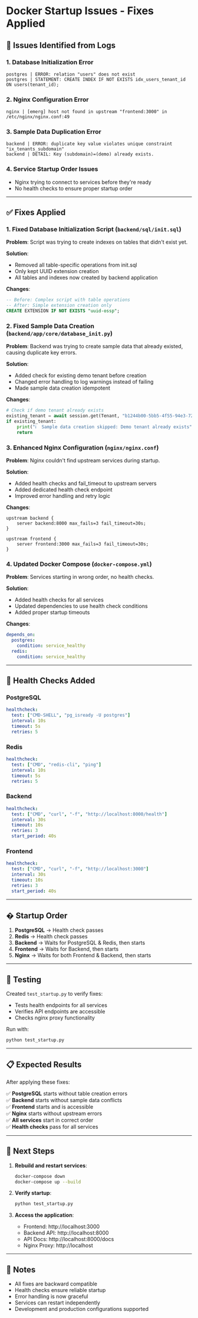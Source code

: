 # Docker Startup Issues - Fixes Applied

## 🚨 **Issues Identified from Logs**

### 1. **Database Initialization Error**
```
postgres | ERROR: relation "users" does not exist
postgres | STATEMENT: CREATE INDEX IF NOT EXISTS idx_users_tenant_id ON users(tenant_id);
```

### 2. **Nginx Configuration Error**
```
nginx | [emerg] host not found in upstream "frontend:3000" in /etc/nginx/nginx.conf:49
```

### 3. **Sample Data Duplication Error**
```
backend | ERROR: duplicate key value violates unique constraint "ix_tenants_subdomain"
backend | DETAIL: Key (subdomain)=(demo) already exists.
```

### 4. **Service Startup Order Issues**
- Nginx trying to connect to services before they're ready
- No health checks to ensure proper startup order

---

## ✅ **Fixes Applied**

### 1. **Fixed Database Initialization Script** (`backend/sql/init.sql`)
**Problem**: Script was trying to create indexes on tables that didn't exist yet.

**Solution**: 
- Removed all table-specific operations from init.sql
- Only kept UUID extension creation
- All tables and indexes now created by backend application

**Changes**:
```sql
-- Before: Complex script with table operations
-- After: Simple extension creation only
CREATE EXTENSION IF NOT EXISTS "uuid-ossp";
```

### 2. **Fixed Sample Data Creation** (`backend/app/core/database_init.py`)
**Problem**: Backend was trying to create sample data that already existed, causing duplicate key errors.

**Solution**:
- Added check for existing demo tenant before creation
- Changed error handling to log warnings instead of failing
- Made sample data creation idempotent

**Changes**:
```python
# Check if demo tenant already exists
existing_tenant = await session.get(Tenant, "b1244b00-5bb5-4f55-94e3-720d683ae82c")
if existing_tenant:
    print("ℹ️  Sample data creation skipped: Demo tenant already exists")
    return
```

### 3. **Enhanced Nginx Configuration** (`nginx/nginx.conf`)
**Problem**: Nginx couldn't find upstream services during startup.

**Solution**:
- Added health checks and fail_timeout to upstream servers
- Added dedicated health check endpoint
- Improved error handling and retry logic

**Changes**:
```nginx
upstream backend {
    server backend:8000 max_fails=3 fail_timeout=30s;
}

upstream frontend {
    server frontend:3000 max_fails=3 fail_timeout=30s;
}
```

### 4. **Updated Docker Compose** (`docker-compose.yml`)
**Problem**: Services starting in wrong order, no health checks.

**Solution**:
- Added health checks for all services
- Updated dependencies to use health check conditions
- Added proper startup timeouts

**Changes**:
```yaml
depends_on:
  postgres:
    condition: service_healthy
  redis:
    condition: service_healthy
```

---

## 🔧 **Health Checks Added**

### PostgreSQL
```yaml
healthcheck:
  test: ["CMD-SHELL", "pg_isready -U postgres"]
  interval: 10s
  timeout: 5s
  retries: 5
```

### Redis
```yaml
healthcheck:
  test: ["CMD", "redis-cli", "ping"]
  interval: 10s
  timeout: 5s
  retries: 5
```

### Backend
```yaml
healthcheck:
  test: ["CMD", "curl", "-f", "http://localhost:8000/health"]
  interval: 30s
  timeout: 10s
  retries: 3
  start_period: 40s
```

### Frontend
```yaml
healthcheck:
  test: ["CMD", "curl", "-f", "http://localhost:3000"]
  interval: 30s
  timeout: 10s
  retries: 3
  start_period: 40s
```

---

## � **Startup Order**

1. **PostgreSQL** → Health check passes
2. **Redis** → Health check passes  
3. **Backend** → Waits for PostgreSQL & Redis, then starts
4. **Frontend** → Waits for Backend, then starts
5. **Nginx** → Waits for both Frontend & Backend, then starts

---

## 🧪 **Testing**

Created `test_startup.py` to verify fixes:
- Tests health endpoints for all services
- Verifies API endpoints are accessible
- Checks nginx proxy functionality

Run with:
```bash
python test_startup.py
```

---

## 📋 **Expected Results**

After applying these fixes:

✅ **PostgreSQL** starts without table creation errors  
✅ **Backend** starts without sample data conflicts  
✅ **Frontend** starts and is accessible  
✅ **Nginx** starts without upstream errors  
✅ **All services** start in correct order  
✅ **Health checks** pass for all services  

---

## 🔄 **Next Steps**

1. **Rebuild and restart services**:
   ```bash
   docker-compose down
   docker-compose up --build
   ```

2. **Verify startup**:
   ```bash
   python test_startup.py
   ```

3. **Access the application**:
   - Frontend: http://localhost:3000
   - Backend API: http://localhost:8000
   - API Docs: http://localhost:8000/docs
   - Nginx Proxy: http://localhost

---

## 📝 **Notes**

- All fixes are backward compatible
- Health checks ensure reliable startup
- Error handling is now graceful
- Services can restart independently
- Development and production configurations supported